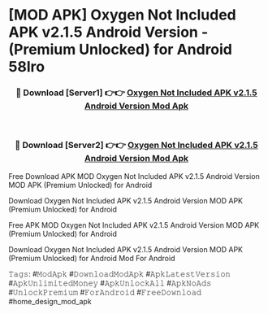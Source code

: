 # [MOD APK] Oxygen Not Included APK v2.1.5 Android Version - (Premium Unlocked) for Android 58lro



<div align="center">
<h3>🔴 Download [Server1] 👉👉 <a href="https://momento.my/?title=Oxygen_Not_Included_APK_v2.1.5_Android_Version">Oxygen Not Included APK v2.1.5 Android Version Mod Apk</a></h3><br>

<h3>🔴 Download [Server2] 👉👉 <a href="https://momento.my/?title=Oxygen_Not_Included_APK_v2.1.5_Android_Version">Oxygen Not Included APK v2.1.5 Android Version Mod Apk</a></h3>
</div>



Free Download APK MOD Oxygen Not Included APK v2.1.5 Android Version MOD APK (Premium Unlocked) for Android

Download Oxygen Not Included APK v2.1.5 Android Version MOD APK (Premium Unlocked) for Android

Free APK MOD Oxygen Not Included APK v2.1.5 Android Version MOD APK (Premium Unlocked) for Android

Download Oxygen Not Included APK v2.1.5 Android Version MOD APK (Premium Unlocked) for Android Mod For Android

𝚃𝚊𝚐𝚜: #𝙼𝚘𝚍𝙰𝚙𝚔 #𝙳𝚘𝚠𝚗𝚕𝚘𝚊𝚍𝙼𝚘𝚍𝙰𝚙𝚔 #𝙰𝚙𝚔𝙻𝚊𝚝𝚎𝚜𝚝𝚅𝚎𝚛𝚜𝚒𝚘𝚗 #𝙰𝚙𝚔𝚄𝚗𝚕𝚒𝚖𝚒𝚝𝚎𝚍𝙼𝚘𝚗𝚎𝚢 #𝙰𝚙𝚔𝚄𝚗𝚕𝚘𝚌𝚔𝙰𝚕𝚕 #𝙰𝚙𝚔𝙽𝚘𝙰𝚍𝚜 #𝚄𝚗𝚕𝚘𝚌𝚔𝙿𝚛𝚎𝚖𝚒𝚞𝚖 #𝙵𝚘𝚛𝙰𝚗𝚍𝚛𝚘𝚒𝚍 #𝙵𝚛𝚎𝚎𝙳𝚘𝚠𝚗𝚕𝚘𝚊𝚍 #home_design_mod_apk
